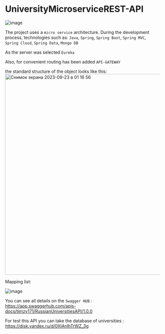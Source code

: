 # UniversityMicroserviceREST-API
![image](https://github.com/timzy171/UniversityMicroserviceREST-API/assets/115809444/6173ed6d-ff53-4d1d-b160-77c5e2f551cf)

The project uses a `micro service` architecture.
During the development process, technologies such as: `Java`, `Spring`, `Spring Boot`, `Spring MVC`, `Spring Cloud`, `Spring Data`, `Mongo DB`

As the server was selected `Eureka`

Also, for convenient routing has been added `API-GATEWAY`

the standard structure of the object looks like this:
<img width="652" alt="Снимок экрана 2023-09-23 в 01 16 56" src="https://github.com/timzy171/UniversityMicroserviceREST-API/assets/115809444/837bfb0f-7d60-4061-8603-146b615606fe">

Mapping list:

![image](https://github.com/timzy171/UniversityMicroserviceREST-API/assets/115809444/d9a29fd7-af0a-4c78-8fa3-033e6db469c3)

You can see all details on the `Swagger HUB` : https://app.swaggerhub.com/apis-docs/timzy171/RussianUniversitiesAPI/1.0.0

For test this API you can take the database of universities : https://disk.yandex.ru/d/0XIAnlhTrWZ_3g
